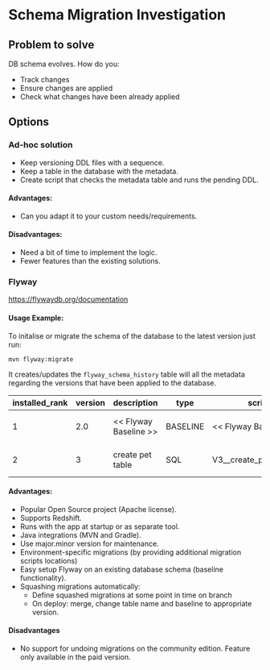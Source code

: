 # Schema Migration Investigation

## Problem to solve

DB schema evolves. How do you:
* Track changes
* Ensure changes are applied
* Check what changes have been already applied

## Options

### Ad-hoc solution

* Keep versioning DDL files with a sequence.
* Keep a table in the database with the metadata.
* Create script that checks the metadata table and runs the pending DDL.

#### Advantages:

* Can you adapt it to your custom needs/requirements.

#### Disadvantages:

* Need a bit of time to implement the logic.
* Fewer features than the existing solutions.

### Flyway

https://flywaydb.org/documentation

#### Usage Example:

To initalise or migrate the schema of the database to the latest version just run:

```
mvn flyway:migrate
```

It creates/updates the `flyway_schema_history` table will all the metadata regarding the versions that have been applied to the database.

|installed_rank|version|description|type|script|checksum|installed_by|installed_on|execution_time|success|
|--------------|-------|-----------|----|------|--------|------------|------------|--------------|-------|
|1|2.0|<< Flyway Baseline >>|BASELINE|<< Flyway Baseline >>||null|2020-11-05 15:30:00|0|true|
|2|3|create pet table|SQL|V3__create_pet_table.sql|-473798765|postgres|2020-11-05 15:30:10|23|true|

#### Advantages:

* Popular Open Source project (Apache license).
* Supports Redshift.
* Runs with the app at startup or as separate tool.
* Java integrations (MVN and Gradle).
* Use major.minor version for maintenance.
* Environment-specific migrations (by providing additional migration scripts locations)
* Easy setup Flyway on an existing database schema (baseline functionality).
* Squashing migrations automatically: 
    * Define squashed migrations at some point in time on branch
    * On deploy: merge, change table name and baseline to appropriate version.

#### Disadvantages

* No support for undoing migrations on the community edition. 
Feature only available in the paid version.


